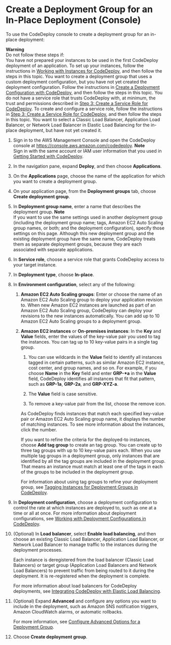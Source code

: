 # Create a Deployment Group for an In\-Place Deployment \(Console\)<a name="deployment-groups-create-in-place"></a>

To use the CodeDeploy console to create a deployment group for an in\-place deployment:

**Warning**  
Do not follow these steps if:  
You have not prepared your instances to be used in the first CodeDeploy deployment of an application\. To set up your instances, follow the instructions in [Working with Instances for CodeDeploy](instances.md), and then follow the steps in this topic\.
You want to create a deployment group that uses a custom deployment configuration, but you have not yet created the deployment configuration\. Follow the instructions in [Create a Deployment Configuration with CodeDeploy](deployment-configurations-create.md), and then follow the steps in this topic\. 
You do not have a service role that trusts CodeDeploy with, at minimum, the trust and permissions described in [Step 3: Create a Service Role for CodeDeploy](getting-started-create-service-role.md)\. To create and configure a service role, follow the instructions in [Step 3: Create a Service Role for CodeDeploy](getting-started-create-service-role.md), and then follow the steps in this topic\.
You want to select a Classic Load Balancer, Application Load Balancer, or Network Load Balancer in Elastic Load Balancing for the in\-place deployment, but have not yet created it\.

1. Sign in to the AWS Management Console and open the CodeDeploy console at [https://console\.aws\.amazon\.com/codedeploy](https://console.aws.amazon.com/codedeploy)\.
**Note**  
Sign in with the same account or IAM user information that you used in [Getting Started with CodeDeploy](getting-started-codedeploy.md)\.

1. In the navigation pane, expand **Deploy**, and then choose **Applications**\.

1. On the **Applications** page, choose the name of the application for which you want to create a deployment group\.

1. On your application page, from the **Deployment groups** tab, choose **Create deployment group**\.

1. In **Deployment group name**, enter a name that describes the deployment group\.
**Note**  
If you want to use the same settings used in another deployment group \(including the deployment group name; tags, Amazon EC2 Auto Scaling group names, or both; and the deployment configuration\), specify those settings on this page\. Although this new deployment group and the existing deployment group have the same name, CodeDeploy treats them as separate deployment groups, because they are each associated with separate applications\.

1. In **Service role**, choose a service role that grants CodeDeploy access to your target instance\.

1. In **Deployment type**, choose **In\-place**\.

1. In **Environment configuration**, select any of the following: 

   1. **Amazon EC2 Auto Scaling groups**: Enter or choose the name of an Amazon EC2 Auto Scaling group to deploy your application revision to\. When new Amazon EC2 instances are launched as part of an Amazon EC2 Auto Scaling group, CodeDeploy can deploy your revisions to the new instances automatically\. You can add up to 10 Amazon EC2 Auto Scaling groups to a deployment group\.

   1. **Amazon EC2 instances** or **On\-premises instances**: In the **Key** and **Value** fields, enter the values of the key\-value pair you used to tag the instances\. You can tag up to 10 key\-value pairs in a single tag group\.

      1. You can use wildcards in the **Value** field to identify all instances tagged in certain patterns, such as similar Amazon EC2 instance, cost center, and group names, and so on\. For example, if you choose **Name** in the **Key** field and enter **GRP\-\*a** in the **Value** field, CodeDeploy identifies all instances that fit that pattern, such as **GRP\-1a**, **GRP\-2a**, and **GRP\-XYZ\-a**\.

      1. The **Value** field is case sensitive\. 

      1. To remove a key\-value pair from the list, choose the remove icon\.

      As CodeDeploy finds instances that match each specified key\-value pair or Amazon EC2 Auto Scaling group name, it displays the number of matching instances\. To see more information about the instances, click the number\.

      If you want to refine the criteria for the deployed\-to instances, choose **Add tag group** to create an tag group\. You can create up to three tag groups with up to 10 key\-value pairs each\. When you use multiple tag groups in a deployment group, only instances that are identified by all the tag groups are included in the deployment group\. That means an instance must match at least one of the tags in each of the groups to be included in the deployment group\.

      For information about using tag groups to refine your deployment group, see [Tagging Instances for Deployment Groups in CodeDeploy](instances-tagging.md)\.

1. In **Deployment configuration**, choose a deployment configuration to control the rate at which instances are deployed to, such as one at a time or all at once\. For more information about deployment configurations, see [Working with Deployment Configurations in CodeDeploy](deployment-configurations.md)\.

1. \(Optional\) In **Load balancer**, select **Enable load balancing**, and then choose an existing Classic Load Balancer, Application Load Balancer, or Network Load Balancer to manage traffic to the instances during the deployment processes\.

   Each instance is deregistered from the load balancer \(Classic Load Balancers\) or target group \(Application Load Balancers and Network Load Balancers\) to prevent traffic from being routed to it during the deployment\. It is re\-registered when the deployment is complete\.

   For more information about load balancers for CodeDeploy deployments, see [Integrating CodeDeploy with Elastic Load Balancing](integrations-aws-elastic-load-balancing.md)\.

1. \(Optional\) Expand **Advanced** and configure any options you want to include in the deployment, such as Amazon SNS notification triggers, Amazon CloudWatch alarms, or automatic rollbacks\.

   For more information, see [Configure Advanced Options for a Deployment Group](deployment-groups-configure-advanced-options.md)\. 

1. Choose **Create deployment group**\. 